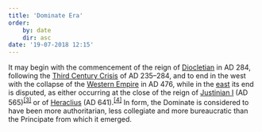 ```yaml
---
title: 'Dominate Era'
order:
    by: date
    dir: asc
date: '19-07-2018 12:15'
---
```


It may begin with the commencement of the reign of [Diocletian](https://en.wikipedia.org/wiki/Diocletian "Diocletian") in AD 284, following the [Third Century Crisis](https://en.wikipedia.org/wiki/Crisis_of_the_Third_Century "Crisis of the Third Century") of AD 235–284, and to end in the west with the collapse of the [Western Empire](https://en.wikipedia.org/wiki/Western_Roman_Empire "Western Roman Empire") in AD 476, while in the [east](https://en.wikipedia.org/wiki/Byzantine_Empire "Byzantine Empire") its end is disputed, as either occurring at the close of the reign of [Justinian I](https://en.wikipedia.org/wiki/Justinian_I "Justinian I") (AD 565)<sup id="cite_ref-3" class="reference">[[3]](https://en.wikipedia.org/wiki/Dominate#cite_note-3)</sup> or of [Heraclius](https://en.wikipedia.org/wiki/Heraclius "Heraclius") (AD 641).<sup id="cite_ref-4" class="reference">[[4]](https://en.wikipedia.org/wiki/Dominate#cite_note-4)</sup> In form, the Dominate is considered to have been more authoritarian, less collegiate and more bureaucratic than the Principate from which it emerged.